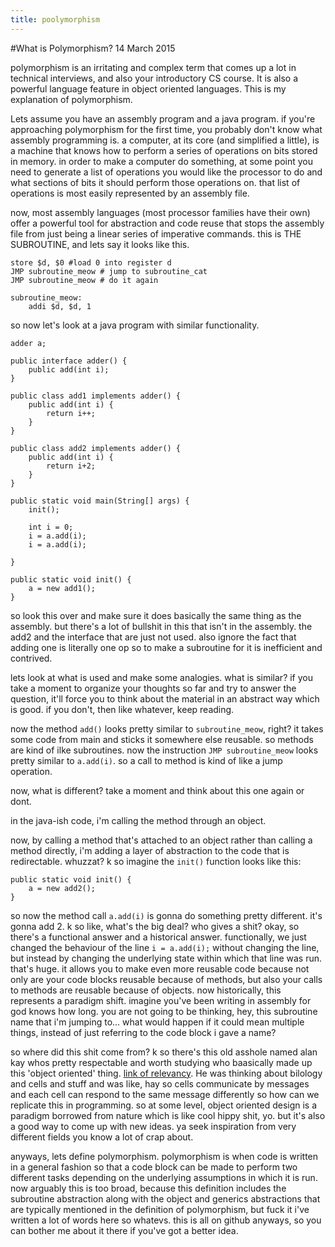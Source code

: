 ```yaml
---
title: poolymorphism
---
```


#What is Polymorphism?  14 March 2015

polymorphism is an irritating and complex term that comes up a lot in technical interviews, and also your introductory CS course.  It is also a powerful language feature in object oriented languages.  This is my explanation of polymorphism.

Lets assume you have an assembly program and a java program.  if you're approaching polymorphism for the first time, you probably don't know what assembly programming is.  a computer, at its core (and simplified a little), is a machine that knows how to perform a series of operations on bits stored in memory.  in order to make a computer do something, at some point you need to generate a list of operations you would like the processor to do and what sections of bits it should perform those operations on.  that list of operations is most easily represented by an assembly file.

now, most assembly languages (most processor families have their own) offer a powerful tool for abstraction and code reuse that stops the assembly file from just being a linear series of imperative commands.  this is THE SUBROUTINE, and lets say it looks like this.

    store $d, $0 #load 0 into register d
    JMP subroutine_meow # jump to subroutine_cat
    JMP subroutine_meow # do it again

    subroutine_meow:
        addi $d, $d, 1 

so now let's look at a java program with similar functionality.

    adder a;

    public interface adder() {
        public add(int i);
    }

    public class add1 implements adder() {
        public add(int i) {
            return i++;
        }
    }

    public class add2 implements adder() {
        public add(int i) {
            return i+2;
        }
    }

    public static void main(String[] args) {
        init();

        int i = 0;
        i = a.add(i);
        i = a.add(i);

    }

    public static void init() {
        a = new add1();
    }

so look this over and make sure it does basically the same thing as the assembly.  but there's a lot of bullshit in this that isn't in the assembly.  the add2 and the interface that are just not used.  also ignore the fact that adding one is literally one op so to make a subroutine for it is inefficient and contrived.

lets look at what is used and make some analogies.  what is similar?  if you take a moment to organize your thoughts so far and try to answer the question, it'll force you to think about the material in an abstract way which is good.  if you don't, then like whatever, keep reading.

now the method `add()` looks pretty similar to `subroutine_meow`, right?  it takes some code from main and sticks it somewhere else reusable.  so methods are kind of ilke subroutines.  now the instruction `JMP subroutine_meow` looks pretty similar to `a.add(i)`.  so a call to method is kind of like a jump operation.

now, what is different?  take a moment and think about this one again or dont.

in the java-ish code, i'm calling the method through an object.

now, by calling a method that's attached to an object rather than calling a method directly, i'm adding a layer of abstraction to the code that is redirectable.  whuzzat?  k so imagine the `init()` function looks like this:

    public static void init() {
        a = new add2();
    }

so now the method call `a.add(i)` is gonna do something pretty different.  it's gonna add 2.  k so like, what's the big deal?  who gives a shit?  okay, so there's a functional answer and a historical answer.  functionally, we just changed the behaviour of the line `i = a.add(i);` without changing the line, but instead by changing the underlying state within which that line was run.  that's huge.  it allows you to make even more reusable code because not only are your code blocks reusable because of methods, but also your calls to methods are reusable because of objects.  now historically, this represents a paradigm shift.  imagine you've been writing in assembly for god knows how long.  you are not going to be thinking, hey, this subroutine name that i'm jumping to... what would happen if it could mean multiple things, instead of just referring to the code block i gave a name?

so where did this shit come from?  k so there's this old asshole named alan kay whos pretty respectable and worth studying who baasically made up this 'object oriented' thing.  [link of relevancy](http://userpage.fu-berlin.de/~ram/pub/pub_jf47ht81Ht/doc_kay_oop_en).  He was thinking about bilology and cells and stuff and was like, hay so cells communicate by messages and each cell can respond to the same message differently so how can we replicate this in programming.  so at some level, object oriented design is a paradigm borrowed from nature which is like cool hippy shit, yo.  but it's also a good way to come up with new ideas.  ya seek inspiration from very different fields you know a lot of crap about.

anyways, lets define polymorphism.  polymorphism is when code is written in a general fashion so that a code block can be made to perform two different tasks depending on the underlying assumptions in which it is run.  now arguably this is too broad, because this definition includes the subroutine abstraction along with the object and generics abstractions that are typically mentioned in the definition of polymorphism, but fuck it i've written a lot of words here so whatevs.  this is all on github anyways, so you can bother me about it there if you've got a better idea.